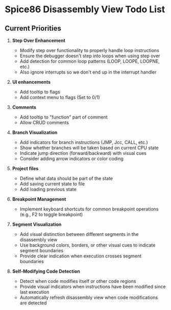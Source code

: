 # Spice86 Disassembly View Todo List

## Current Priorities

1. **Step Over Enhancement**
   - Modify step over functionality to properly handle loop instructions
   - Ensure the debugger doesn't step into loops when using step over
   - Add detection for common loop patterns (LOOP, LOOPE, LOOPNE, etc.)
   - Also ignore interrupts so we don't end up in the interrupt handler

2. **UI enhancements**
   - Add tooltip to flags
   - Add context menu to flags (Set to 0/1)

3. **Comments**
   - Add tooltip to "function" part of comment
   - Allow CRUD comments

4. **Branch Visualization**
   - Add indicators for branch instructions (JMP, Jcc, CALL, etc.)
   - Show whether branches will be taken based on current CPU state
   - Indicate jump direction (forward/backward) with visual cues
   - Consider adding arrow indicators or color coding

5. **Project files**
   - Define what data should be part of the state
   - Add saving current state to file
   - Add loading previous state

7. **Breakpoint Management** 
   - Implement keyboard shortcuts for common breakpoint operations (e.g., F2 to toggle breakpoint)

8. **Segment Visualization**
   - Add visual distinction between different segments in the disassembly view
   - Use background colors, borders, or other visual cues to indicate segment boundaries
   - Provide clear indication when execution crosses segment boundaries

9. **Self-Modifying Code Detection**
   - Detect when code modifies itself or other code regions
   - Provide visual indicators when instructions have been modified since last execution
   - Automatically refresh disassembly view when code modifications are detected
